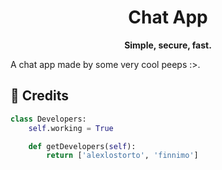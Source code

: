 <h1 align="center">Chat App</h1>

<p align="center">
  <b>Simple, secure, fast.</b>
</p>

A chat app made by some very cool peeps :>.

## 📜 Credits

```python
class Developers:
    self.working = True

    def getDevelopers(self):
        return ['alexlostorto', 'finnimo']
```
